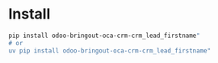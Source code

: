 # Install

```bash
pip install odoo-bringout-oca-crm-crm_lead_firstname"
# or
uv pip install odoo-bringout-oca-crm-crm_lead_firstname"
```
